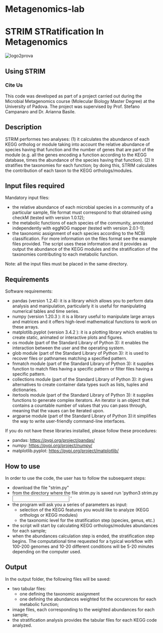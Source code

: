 # Metagenomics-lab
# **STRIM STRatification In Metagenomics** 
![logo2prova](https://repository-images.githubusercontent.com/366718180/d5a34c80-b7d8-11eb-8ca3-0c163cefd5d6)
## Using STRIM

### Cite Us
This code was developed as part of a project carried out during the Microbial Metagenomics course (Molecular Biology Master Degree) at the University of Padova. The project was supervised by Prof. Stefano Campanaro and Dr. Arianna Basile.

## Description
STRIM performes two analyses: (1) it calculates the abundance of each KEGG ortholog or module taking into account the relative abundance of species having that function and the number of genes that are part of the module (e.g. all the genes encoding a function according to the KEGG database, times the abundance of the species having that function). (2) It stratifies the taxonomies for each function; by doing this, STRIM calculates the contribution of each taxon to the KEGG orthologs/modules.

## Input files required
Mandatory input files:
* the relative abundance of each microbial species in a community of a particular sample, file format must correspond to that obtained using checkM (tested with version 1.0.12);
* the metabolic functions of each species of the community, annotated independently with eggNOG mapper (tested with version 2.0.1-1);
* the taxonomic assignment of each species according to the NCBI classification.
For more information on the files format see the example files provided.
The script uses these information and it provides as output the abundance of the KEGG modules and the stratification of the taxonomies contributing to each metabolic function.

Note: all the input files must be placed in the same directory.

## Requirements
Software requirements:
* pandas (version 1.2.4): it is a library which allows you to perform data analysis and manipulation, particularly it is useful for manipulating numerical tables and time series.
* numpy (version 1.20.3 ): it is a library useful to manipulate large arrays and matrices and it offers high-level mathematical functions to work on these arrays.
* matplotlib.pyplot (version 3.4.2 ): it is a plotting library which enables to create static, animated or interactive plots and figures.
* os module (part of the Standard Library of Python 3): it enables the interaction between the user and the operating system.
* glob module (part of the Standard Library of Python 3): it is used to recover files or pathnames matching a specified pattern.
* fnmatch module (part of the Standard Library of Python 3): it supplies function to match files having a specific pattern or filter files having a specific pattern.
* collections module (part of the Standard Library of Python 3): it gives alternatives to create container data types such as lists, tuples and dictionaries.
* itertools module (part of the Standard Library of Python 3): it supplies functions to generate complex iterators. An iterator is an object that contains a countable number of values that you can pass through, meaning that the vaues can be iterated upon.
* argparse module (part of the Standard Library of Python 3):it simplifies the way to write user-friendly command-line interfaces.

If you do not have these libraries installed, please follow these procedures:
- pandas: https://pypi.org/project/pandas/
- numpy: https://pypi.org/project/numpy/
- matplotlib.pyplot: https://pypi.org/project/matplotlib/

## How to use 
In order to use the code, the user has to follow the subsequent steps:
* download the file "strim.py"
* from the directory where the file strim.py is saved run 'python3 strim.py <input directory> <output directory>'
* the program will ask you a series of parameters as input:
  - selection of the KEGG features you would like to analyze (KEGG orthologs or KEGG modules)
  - the taxonomic level for the stratification step (species, genus, etc.)
* the script will start by calculating KEGG orthologs/modules abundances for each sample;
* when the abundances calculation step is ended, the stratification step begins.
The computational time requested for a typical workflow with 100-200 genomes and 10-20 different conditions will be 5-20 minutes depending on the computer used.

## Output
In the output folder, the following files will be saved:
* two tabular files:
  - one defining the taxonomic assignment
  - one defining the abundances weighted fot the occurences for each metabolic function;
* image files, each corresponding to the weighted abundances for each sample;
* the stratification analysis provides the tabular files for each KEGG code analyzed.
